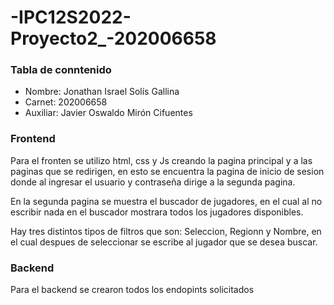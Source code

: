 # -IPC12S2022-Proyecto2_-202006658
### Tabla de conntenido
- Nombre: Jonathan Israel Solís Gallina
- Carnet: 202006658
- Auxiliar: Javier Oswaldo Mirón Cifuentes

### Frontend
Para el fronten se utilizo html, css y Js creando la pagina principal y a las paginas que se redirigen, en esto se encuentra la pagina de inicio de sesion donde al
ingresar el usuario y contraseña dirige a la segunda pagina.

En la segunda pagina se muestra el buscador de jugadores, en el cual al no escribir nada en el buscador mostrara todos los jugadores disponibles.

Hay tres distintos tipos de filtros que son: Seleccion, Regionn y Nombre, en el cual despues de seleccionar se escribe al jugador que se desea buscar.

### Backend
Para el backend se crearon todos los endopints solicitados
